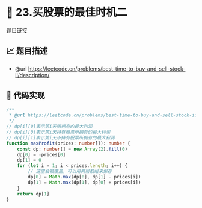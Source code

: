 # 🎲 23.买股票的最佳时机二

[题目链接](https://leetcode.cn/problems/best-time-to-buy-and-sell-stock-ii/description/)

## 📈 题目描述
* @url https://leetcode.cn/problems/best-time-to-buy-and-sell-stock-ii/description/

## 📝 代码实现
```typescript
/**
 * @url https://leetcode.cn/problems/best-time-to-buy-and-sell-stock-ii/description/
 */
// dp[i][0]表示第i天所拥有的最大利润
// dp[i][0]表示第i天持有股票所拥有的最大利润
// dp[i][1]表示第i天不持有股票所拥有的最大利润
function maxProfit(prices: number[]): number {
    const dp: number[] = new Array(2).fill(0)
    dp[0] = -prices[0]
    dp[1] = 0
    for (let i = 1; i < prices.length; i++) {
        // 这里会被覆盖，可以用两层数组来保存
        dp[0] = Math.max(dp[0], dp[1] - prices[i])
        dp[1] = Math.max(dp[1], dp[0] + prices[i])
    }
    return dp[1]
}

```
